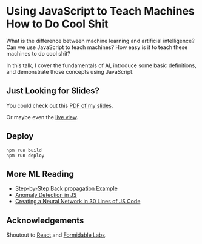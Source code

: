 # Using JavaScript to Teach Machines How to Do Cool Shit

What is the difference between machine learning and artificial intelligence? Can we use JavaScript to teach machines? How easy is it to teach these machines to do cool shit?

In this talk, I cover the fundamentals of AI, introduce some basic definitions, and demonstrate those concepts using JavaScript.

<!-- I've linked to the projects [below](#those-projects-i-was-talking-about). -->

## Just Looking for Slides?

You could check out this [PDF of my slides](https://github.com/kale-stew/ml-with-js-slides/blob/master/final.pdf).

Or maybe even the [live view](@TODO_NOW_DEPLOYMENT_LINK).

## Deploy

```shell
npm run build
npm run deploy
```

## More ML Reading

* [Step-by-Step Back propagation Example](https://mattmazur.com/2015/03/17/a-step-by-step-backpropagation-example/)
* [Anomaly Detection in JS](http://lukaszkrawczyk.eu/2013/12/30/anomaly-detection-for-js/)
* [Creating a Neural Network in 30 Lines of JS Code](https://medium.freecodecamp.org/how-to-create-a-neural-network-in-javascript-in-only-30-lines-of-code-343dafc50d49)

## Acknowledgements

Shoutout to [React](https://github.com/facebookincubator/create-react-app) and [Formidable Labs](https://github.com/formidablelabs).
